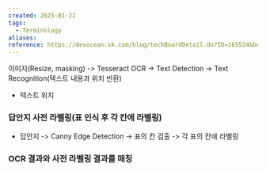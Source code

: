 ```yaml
---
created: 2025-01-22
tags:
  - Terminology
aliases: 
reference: https://devocean.sk.com/blog/techBoardDetail.do?ID=165524&boardType=techBlog
---
```

이미지(Resize, masking) -> Tesseract OCR -> Text Detection -> Text Recognition(텍스트 내용과 위치 반환)

- 텍스트 위치

### 답안지 사전 라벨링(표 인식 후 각 칸에 라벨링)
- 답안지 -> Canny Edge Detection -> 표의 칸 검출 -> 각 표의 칸에 라벨링

### OCR 결과와 사전 라벨링 결과를 매칭
